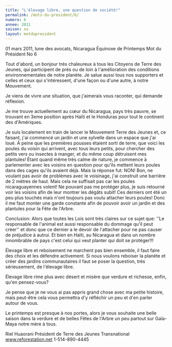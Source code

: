```yaml
---
title: "L'élevage libre, une question de société!"
permalink: /mots-du-president/6/
numero: 6
annee: 2011
saison: xx
layout: motdupresident
---
```

01 mars 2011, lune des avocats, Nicaragua
Équinoxe de Printemps
Mot du Président No 6

Tout d'abord, un bonjour très chaleureux à tous les Citoyens de Terre des Jeunes, qui participent de près ou de loin à l'amélioration des conditions environnementales de notre planète. Je salue aussi tous nos supporters et celles et ceux qui s'intéressent, d'une façon ou d'une autre, à notre Mouvement.

Je viens de vivre une situation, que j'aimerais vous raconter, qui demande réflexion.

Je me trouve actuellement au cœur du Nicaragua, pays très pauvre, se trouvant en 3eme position après Haïti et le Honduras pour tout le continent des d'Amériques.

Je suis localement en train de lancer le Mouvement Terre des Jeunes et, ce faisant, j'ai commencé un jardin et une sylvelle dans un espace que j'ai loué. À peine que les premières pousses étaient sorti de terre, que voici les poules du voisin qui arrivent, avec tous leurs petits, pour chercher des petits vers ou insectes à manger, et du même coup détruisent mes plantules! Étant quand même très calme de nature, je commence à parlementer avec les voisins en question pour qu'ils mettent leurs poules dans des cages qu'ils avaient déjà. Mais la réponse fut: NON! Bon, ne voulant pas avoir de problèmes avec le voisinage, j'ai construit une barrière de 2 mètres de haut. Mais cela ne suffisait pas car les poules nicaraguayennes volent! Ne pouvant pas me protéger plus, je suis retourné voir les voisins afin de leur montrer les dégâts subit! Ces derniers ont été un peu plus touchés mais n'ont toujours pas voulu attacher leurs poules! Donc il me faut monter une garde constante afin de pouvoir avoir un jardin et des plantules pour la Fête de l'Arbre.

Conclusion: Alors que toutes les Lois sont très claires sur ce sujet que: ''Le responsable de l'animal est aussi responsable du dommage qu'il peut créer'' et donc que ce dernier a le devoir de l'attacher pour ne pas causer de préjudice à autrui. Et bien en Haïti, au Nicaragua et dans un nombre innombrable de pays c'est celui qui veut planter qui doit se protéger!!!

Élevage libre et reboisement ne marchent pas bien ensemble, il faut faire des choix et les défendre activement. Si nous voulons reboiser la planète et créer des jardins communautaires il faut se poser la question, très sérieusement, de l'élevage libre.

Élevage libre rime plus avec désert et misère que verdure et richesse, enfin, qu'en pensez-vous?

Je pense que je ne vous ai pas appris grand chose avec ma petite histoire, mais peut-être cela vous permettra d'y réfléchir un peu et d'en parler autour de vous.

Le printemps est presque à nos portes, alors je vous souhaite une belle saison dans la verdure et de belles Fêtes de l'Arbre un peu partout sur Gaïa-Maya notre mère à tous.

Riel Huaorani
Président de Terre des Jeunes Transnational
www.reforestation.net
1-514-890-4445
